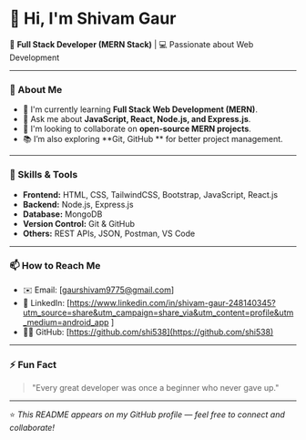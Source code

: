 # 👋 Hi, I'm Shivam Gaur 

🚀 **Full Stack Developer (MERN Stack)** | 💻 Passionate about Web Development  

---

### 🌱 About Me
- 🎯 I'm currently learning **Full Stack Web Development (MERN)**.  
- 💬 Ask me about **JavaScript, React, Node.js, and Express.js**.  
- 🤝 I'm looking to collaborate on **open-source MERN projects**.  
- 📚 I’m also exploring **Git, GitHub ** for better project management.  

---

### 🧠 Skills & Tools
- **Frontend:** HTML, CSS, TailwindCSS, Bootstrap, JavaScript, React.js  
- **Backend:** Node.js, Express.js  
- **Database:** MongoDB  
- **Version Control:** Git & GitHub  
- **Others:** REST APIs, JSON, Postman, VS Code  

---

### 📫 How to Reach Me
- ✉️ Email: [gaurshivam9775@gmail.com]  
- 💼 LinkedIn: [https://www.linkedin.com/in/shivam-gaur-248140345?utm_source=share&utm_campaign=share_via&utm_content=profile&utm_medium=android_app ]  
- 🧑‍💻 GitHub: [https://github.com/shi538](https://github.com/shi538)

---

### ⚡ Fun Fact
> "Every great developer was once a beginner who never gave up."

---

⭐️ _This README appears on my GitHub profile — feel free to connect and collaborate!_
